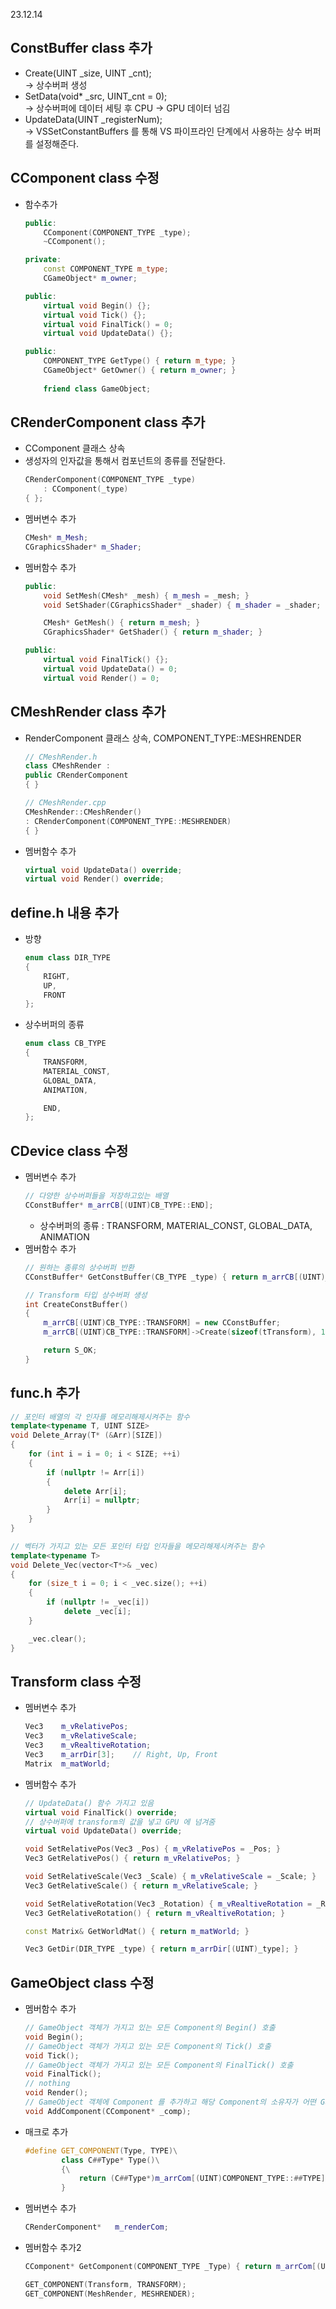 23.12.14<br>

## **ConstBuffer class** 추가
- Create(UINT _size, UINT _cnt);<br>
    → 상수버퍼 생성
- SetData(void* _src, UINT_cnt = 0);<br>
    → 상수버퍼에 데이터 세팅 후 CPU -> GPU 데이터 넘김
- UpdateData(UINT _registerNum);<br>
    → VSSetConstantBuffers 를 통해 VS 파이프라인 단계에서 사용하는 상수 버퍼를 설정해준다.

## **CComponent class** 수정
- 함수추가
    ```cpp
    public:
        CComponent(COMPONENT_TYPE _type);
        ~CComponent();

    private:
        const COMPONENT_TYPE m_type;
        CGameObject* m_owner;

    public:
        virtual void Begin() {};
        virtual void Tick() {};
        virtual void FinalTick() = 0;
        virtual void UpdateData() {};

    public:
        COMPONENT_TYPE GetType() { return m_type; }
        CGameObject* GetOwner() { return m_owner; }
        
        friend class GameObject;
    ```

## **CRenderComponent class** 추가
- CComponent 클래스 상속
- 생성자의 인자값을 통해서 컴포넌트의 종류를 전달한다.
    ```cpp
    CRenderComponent(COMPONENT_TYPE _type)
        : CComponent(_type)
    { };
    ```
- 멤버변수 추가
    ```cpp
	CMesh* m_Mesh;
	CGraphicsShader* m_Shader;
    ```
- 멤버함수 추가
    ```cpp
    public:
        void SetMesh(CMesh* _mesh) { m_mesh = _mesh; }
        void SetShader(CGraphicsShader* _shader) { m_shader = _shader; }

        CMesh* GetMesh() { return m_mesh; }
        CGraphicsShader* GetShader() { return m_shader; }

    public:
        virtual void FinalTick() {};
        virtual void UpdateData() = 0;
        virtual void Render() = 0;
    ```
## **CMeshRender class** 추가
- RenderComponent 클래스 상속, COMPONENT_TYPE::MESHRENDER
    ```cpp
    // CMeshRender.h
    class CMeshRender :
	public CRenderComponent
    { }

    // CMeshRender.cpp
    CMeshRender::CMeshRender()
	: CRenderComponent(COMPONENT_TYPE::MESHRENDER)
    { }
    ```
- 멤버함수 추가
    ```cpp
    virtual void UpdateData() override;
    virtual void Render() override;
    ```

## **define.h** 내용 추가
- 방향
    ```cpp
    enum class DIR_TYPE
    {
        RIGHT,
        UP,
        FRONT
    };
    ```
- 상수버퍼의 종류
    ```cpp
    enum class CB_TYPE
    {
        TRANSFORM,
        MATERIAL_CONST,
        GLOBAL_DATA,
        ANIMATION,

        END,
    };
    ```
## **CDevice class** 수정
- 멤버변수 추가<br>
    ```cpp
    // 다양한 상수버퍼들을 저장하고있는 배열
    CConstBuffer* m_arrCB[(UINT)CB_TYPE::END];
    ```
    - 상수버퍼의 종류 : TRANSFORM, MATERIAL_CONST, GLOBAL_DATA, ANIMATION
- 멤버함수 추가
    ```cpp
    // 원하는 종류의 상수버퍼 반환
    CConstBuffer* GetConstBuffer(CB_TYPE _type) { return m_arrCB[(UINT)_type]; }

    // Transform 타입 상수버퍼 생성
    int CreateConstBuffer()
    {
        m_arrCB[(UINT)CB_TYPE::TRANSFORM] = new CConstBuffer;
        m_arrCB[(UINT)CB_TYPE::TRANSFORM]->Create(sizeof(tTransform), 1);

        return S_OK;
    }

    ```

## **func.h** 추가
```cpp
// 포인터 배열의 각 인자를 메모리해제시켜주는 함수
template<typename T, UINT SIZE>
void Delete_Array(T* (&Arr)[SIZE])
{
	for (int i = i = 0; i < SIZE; ++i)
	{
		if (nullptr != Arr[i])
		{
			delete Arr[i];
			Arr[i] = nullptr;
		}
	}
}
```
```cpp
// 벡터가 가지고 있는 모든 포인터 타입 인자들을 메모리해제시켜주는 함수
template<typename T>
void Delete_Vec(vector<T*>& _vec)
{
	for (size_t i = 0; i < _vec.size(); ++i)
	{
		if (nullptr != _vec[i])
			delete _vec[i];
	}

	_vec.clear();
}
```

## **Transform class** 수정
- 멤버변수 추가
    ```cpp
    Vec3    m_vRelativePos;
	Vec3    m_vRelativeScale;
	Vec3    m_vRealtiveRotation;
	Vec3    m_arrDir[3];    // Right, Up, Front
	Matrix  m_matWorld;
    ```
- 멤버함수 추가
    ```cpp
    // UpdateData() 함수 가지고 있음
	virtual void FinalTick() override;
    // 상수버퍼에 transform의 값을 넣고 GPU 에 넘겨줌
	virtual void UpdateData() override;

	void SetRelativePos(Vec3 _Pos) { m_vRelativePos = _Pos; }
	Vec3 GetRelativePos() { return m_vRelativePos; }

	void SetRelativeScale(Vec3 _Scale) { m_vRelativeScale = _Scale; }
	Vec3 GetRelativeScale() { return m_vRelativeScale; }

	void SetRelativeRotation(Vec3 _Rotation) { m_vRealtiveRotation = _Rotation; }
	Vec3 GetRelativeRotation() { return m_vRealtiveRotation; }

	const Matrix& GetWorldMat() { return m_matWorld; }

	Vec3 GetDir(DIR_TYPE _type) { return m_arrDir[(UINT)_type]; }
    ```

## **GameObject class** 수정
- 멤버함수 추가
    ```cpp
    // GameObject 객체가 가지고 있는 모든 Component의 Begin() 호출
    void Begin();
    // GameObject 객체가 가지고 있는 모든 Component의 Tick() 호출
	void Tick();
    // GameObject 객체가 가지고 있는 모든 Component의 FinalTick() 호출
	void FinalTick();
    // nothing
	void Render();
    // GameObject 객체에 Component 를 추가하고 해당 Component의 소유자가 어떤 GameObject인지 알려준다.
	void AddComponent(CComponent* _comp);
    ```
- 매크로 추가
    ```cpp
    #define GET_COMPONENT(Type, TYPE)\
            class C##Type* Type()\
            {\
                return (C##Type*)m_arrCom[(UINT)COMPONENT_TYPE::##TYPE];\
            }
    ```
- 멤버변수 추가
    ```cpp
    CRenderComponent*	m_renderCom;
    ```

- 멤버함수 추가2
    ```cpp
    CComponent* GetComponent(COMPONENT_TYPE _Type) { return m_arrCom[(UINT)_Type]; }

	GET_COMPONENT(Transform, TRANSFORM);
	GET_COMPONENT(MeshRender, MESHRENDER);
    ```